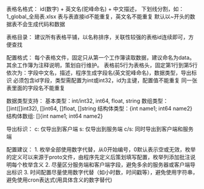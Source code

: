表格名格式：
    id(数字) + 英文名(驼峰命名) + 中文描述， 下划线分割，如：1_global_全局表.xlsx
    表与表直接id不能重复，英文名不能重复
    默认以~开头的数据表不会生成代码和数据

表格目录：
    建议所有表格平铺，以名称排序，关联性较强的表格id连续即可，方便查找

配置格式：
    每个表格文件，固定只从第一个工作簿读取数据，建议命名为data。其余工作簿为注释说明，策划自行维护。
    表格前5行为表格头，固定第1行到第5行依次为：字段中文名，描述，程序生成字段名(英文驼峰命名)，数据类型，导出标识
    必须包含id字段，类型需配置为int或int32，id为主键，配置值不能重复
    同一张表里面的字段名不能重复

数据类型支持：
    基本类型：int/int32, int64, float, string
    数组类型：[]int([]int32), []int64, []float, []string
    结构体类型：{int name1; int64 name2}
    结构体数组: []{int name1; int64 name2}

导出标识：
    c:   仅导出到客户端
    s:   仅导出到服务端
    c/s: 同时导出到客户端和服务端

配置建议：
    1. 枚举全部使用数字代替，从0开始编号，0默认表示空或无效，枚举的定义可以来源于proto文件，由程序先定义后策划填写配置，枚举列添加批注说明每个枚举含义
    2. 尽量区分服务端和客户端字段，避免多余的服务器或客户端导出标识
    3. 时间配置尽量使用数字代替（如小时数，时间戳等），避免使用字符串，避免使用cron表达式(用具体含义的数字替代)
